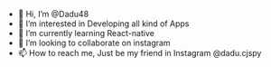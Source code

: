 - 👋 Hi, I’m @Dadu48
- 👀 I’m interested in Developing all kind of Apps
- 🌱 I’m currently learning React-native
- 💞️ I’m looking to collaborate on instagram
- 📫 How to reach me, Just be my friend in Instagram @dadu.cjspy

<!---
Dadu48/Dadu48 is a ✨ special ✨ repository because its `README.md` (this file) appears on your GitHub profile.
You can click the Preview link to take a look at your changes.
--->
